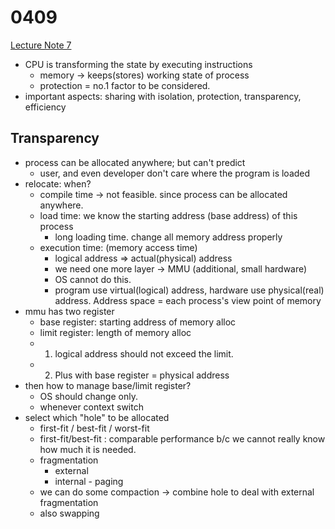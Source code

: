 # 0409

[Lecture Note 7](../lecture-notes/07-memory-management.pdf)

- CPU is transforming the state by executing instructions
  - memory -> keeps(stores) working state of process
  - protection = no.1 factor to be considered.
- important aspects: sharing with isolation, protection, transparency, efficiency

## Transparency

- process can be allocated anywhere; but can't predict
  - user, and even developer don't care where the program is loaded
- relocate: when?
  - compile time -> not feasible. since process can be allocated anywhere.
  - load time: we know the starting address (base address) of this process
    - long loading time. change all memory address properly
  - execution time: (memory access time)
    - logical address => actual(physical) address
    - we need one more layer -> MMU (additional, small hardware)
    - OS cannot do this.
    - program use virtual(logical) address, hardware use physical(real) address. Address space = each process's view point of memory
- mmu has two register
  - base register: starting address of memory alloc
  - limit register: length of memory alloc
  - 1. logical address should not exceed the limit.
  - 2. Plus with base register = physical address
- then how to manage base/limit register?
  - OS should change only.
  - whenever context switch
- select which "hole" to be allocated
  - first-fit / best-fit / worst-fit
  - first-fit/best-fit : comparable performance b/c we cannot really know how much it is needed.
  - fragmentation
    - external
    - internal - paging
  - we can do some compaction -> combine hole to deal with external fragmentation
  - also swapping